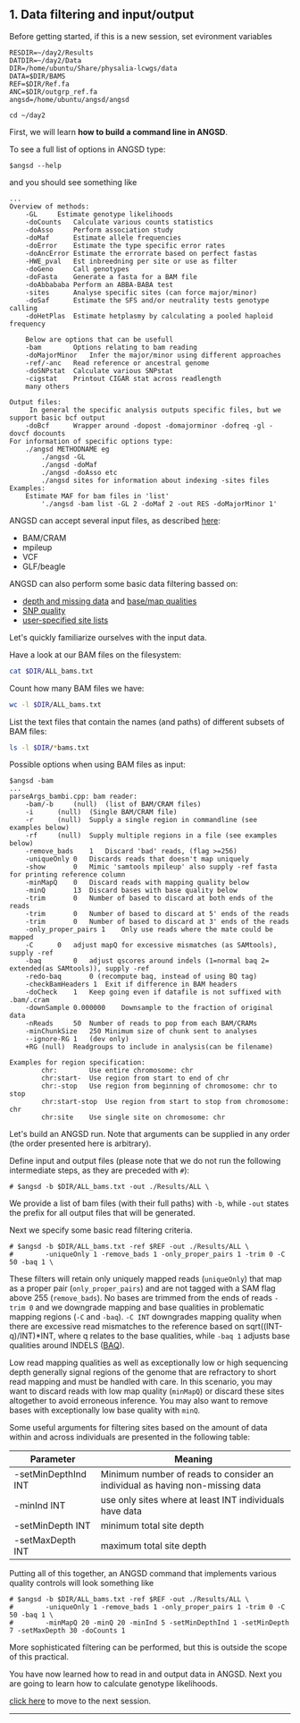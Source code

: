 
## 1. Data filtering and input/output

Before getting started, if this is a new session, set evironment variables

```
RESDIR=~/day2/Results
DATDIR=~/day2/Data
DIR=/home/ubuntu/Share/physalia-lcwgs/data
DATA=$DIR/BAMS
REF=$DIR/Ref.fa
ANC=$DIR/outgrp_ref.fa
angsd=/home/ubuntu/angsd/angsd

cd ~/day2

```

First, we will learn **how to build a command line in ANGSD**.

To see a full list of options in ANGSD type:
```
$angsd --help
```
and you should see something like
```
...
Overview of methods:
	-GL		Estimate genotype likelihoods
	-doCounts	Calculate various counts statistics
	-doAsso		Perform association study
	-doMaf		Estimate allele frequencies
	-doError	Estimate the type specific error rates
	-doAncError	Estimate the errorrate based on perfect fastas
	-HWE_pval	Est inbreedning per site or use as filter
	-doGeno		Call genotypes
	-doFasta	Generate a fasta for a BAM file
	-doAbbababa	Perform an ABBA-BABA test
	-sites		Analyse specific sites (can force major/minor)
	-doSaf		Estimate the SFS and/or neutrality tests genotype calling
	-doHetPlas	Estimate hetplasmy by calculating a pooled haploid frequency

	Below are options that can be usefull
	-bam		Options relating to bam reading
	-doMajorMinor	Infer the major/minor using different approaches
	-ref/-anc	Read reference or ancestral genome
	-doSNPstat	Calculate various SNPstat
	-cigstat	Printout CIGAR stat across readlength
	many others

Output files:
	 In general the specific analysis outputs specific files, but we support basic bcf output
	-doBcf		Wrapper around -dopost -domajorminor -dofreq -gl -dovcf docounts
For information of specific options type: 
	./angsd METHODNAME eg 
		./angsd -GL
		./angsd -doMaf
		./angsd -doAsso etc
		./angsd sites for information about indexing -sites files
Examples:
	Estimate MAF for bam files in 'list'
		'./angsd -bam list -GL 2 -doMaf 2 -out RES -doMajorMinor 1'
```

ANGSD can accept several input files, as described [here](http://popgen.dk/angsd/index.php/Input):

* BAM/CRAM
* mpileup
* VCF
* GLF/beagle

ANGSD can also perform some basic data filtering bassed on:

* [depth and missing data](http://www.popgen.dk/angsd/index.php/Filters) and [base/map qualities](http://www.popgen.dk/angsd/index.php/Input)
* [SNP quality](http://popgen.dk/angsd/index.php/SnpFilters)
* [user-specified site lists](http://popgen.dk/angsd/index.php/Sites)

Let's quickly familiarize ourselves with the input data.

Have a look at our BAM files on the filesystem:
```bash
cat $DIR/ALL_bams.txt
```

Count how many BAM files we have:
```bash
wc -l $DIR/ALL_bams.txt
```

List the text files that contain the names (and paths) of different subsets of BAM files:
```bash
ls -l $DIR/*bams.txt
```

Possible options when using BAM files as input:
```
$angsd -bam
...
parseArgs_bambi.cpp: bam reader:
	-bam/-b		(null)	(list of BAM/CRAM files)
	-i		(null)	(Single BAM/CRAM file)
	-r		(null)	Supply a single region in commandline (see examples below)
	-rf		(null)	Supply multiple regions in a file (see examples below)
	-remove_bads	1	Discard 'bad' reads, (flag >=256) 
	-uniqueOnly	0	Discards reads that doesn't map uniquely
	-show		0	Mimic 'samtools mpileup' also supply -ref fasta for printing reference column
	-minMapQ	0	Discard reads with mapping quality below
	-minQ		13	Discard bases with base quality below
	-trim		0	Number of based to discard at both ends of the reads
	-trim		0	Number of based to discard at 5' ends of the reads
	-trim		0	Number of based to discard at 3' ends of the reads
	-only_proper_pairs 1	Only use reads where the mate could be mapped
	-C		0	adjust mapQ for excessive mismatches (as SAMtools), supply -ref
	-baq		0	adjust qscores around indels (1=normal baq 2= extended(as SAMtools)), supply -ref
	-redo-baq		0 (recompute baq, instead of using BQ tag)
	-checkBamHeaders 1	Exit if difference in BAM headers
	-doCheck	1	Keep going even if datafile is not suffixed with .bam/.cram
	-downSample	0.000000	Downsample to the fraction of original data
	-nReads		50	Number of reads to pop from each BAM/CRAMs
	-minChunkSize	250	Minimum size of chunk sent to analyses
	--ignore-RG	1	(dev only)
	+RG	(null)	Readgroups to include in analysis(can be filename)

Examples for region specification:
		chr:		Use entire chromosome: chr
		chr:start-	Use region from start to end of chr
		chr:-stop	Use region from beginning of chromosome: chr to stop
		chr:start-stop	Use region from start to stop from chromosome: chr
		chr:site	Use single site on chromosome: chr
```

Let's build an ANGSD run. Note that arguments can be supplied in any order (the order presented here is arbitrary).

Define input and output files (please note that we do not run the following intermediate steps, as they are preceded with ```#```):
```
# $angsd -b $DIR/ALL_bams.txt -out ./Results/ALL \
```
We provide a list of bam files (with their full paths) with `-b`, while `-out` states the prefix for all output files that will be generated.

Next we specify some basic read filtering criteria.
```
# $angsd -b $DIR/ALL_bams.txt -ref $REF -out ./Results/ALL \
#        -uniqueOnly 1 -remove_bads 1 -only_proper_pairs 1 -trim 0 -C 50 -baq 1 \
```
These filters will retain only uniquely mapped reads (`uniqueOnly`) that map as a proper pair (`only_proper_pairs`) and are not tagged with a SAM flag above 255 (`remove_bads`).
No bases are trimmed from the ends of reads `-trim 0` and we downgrade mapping and base qualities in problematic mapping regions (`-C` and `-baq`).
`-C INT` downgrades mapping quality when there are excessive read mismatches to the reference based on sqrt((INT-q)/INT)*INT, where q relates to the base qualities, while `-baq 1` 
adjusts base qualities around INDELS ([BAQ](https://academic.oup.com/bioinformatics/article/27/8/1157/227268?login=false)).

Low read mapping qualities as well as exceptionally low or high sequencing depth generally signal regions of the genome that are refractory 
to short read mapping and must be handled with care. In this scenario, you may want to discard reads with low map quality (`minMapQ`) or discard these sites 
altogether to avoid erroneous inference. You may also want to remove bases with exceptionally low base quality with `minQ`.

Some useful arguments for filtering sites based on the amount of data within and across individuals are presented in the following table:

Parameter | Meaning |
--- | --- |
-setMinDepthInd INT | Minimum number of reads to consider an individual as having non-missing data |
-minInd INT | use only sites where at least INT individuals have data |
-setMinDepth INT | minimum total site depth |
-setMaxDepth INT | maximum total site depth |

Putting all of this together, an ANGSD command that implements various quality controls will look something like

```
# $angsd -b $DIR/ALL_bams.txt -ref $REF -out ./Results/ALL \
#        -uniqueOnly 1 -remove_bads 1 -only_proper_pairs 1 -trim 0 -C 50 -baq 1 \
#        -minMapQ 20 -minQ 20 -minInd 5 -setMinDepthInd 1 -setMinDepth 7 -setMaxDepth 30 -doCounts 1
```

More sophisticated filtering can be performed, but this is outside the scope of this practical.

You have now learned how to read in and output data in ANGSD.
Next you are going to learn how to calculate genotype likelihoods.

[click here](https://github.com/nt246/physalia-lcwgs/blob/main/day_2/markdowns/02_likelihoods.md) to move to the next session.

---------------------------------------
